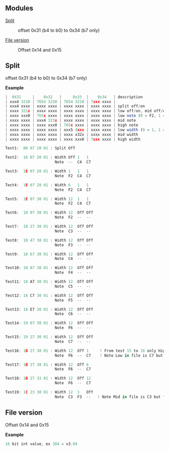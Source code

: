 ## Modules

<dl>
<dt><a href="#module_Split">Split</a></dt>
<dd><p>offset 0x31 (b4 to b0) to 0x34 (b7 only)</p>
</dd>
<dt><a href="#module_File version">File version</a></dt>
<dd><p>Offset 0x14 and 0x15</p>
</dd>
</dl>

<a name="module_Split"></a>

## Split
offset 0x31 (b4 to b0) to 0x34 (b7 only)

**Example**  
```js
|  0X31     |    0x32   |     0x33  |    0x34   | description| xxx4 3210 | 7654 3210 | 7654 3210 | 7xxx xxxx || xxx4 xxxx | xxxx xxxx | xxxx xxxx | xxxx xxxx | split off/on| xxxx 321x | xxxx xxxx | xxxx xxxx | xxxx xxxx | low off/on, mid off/on, high off/on| xxxx xxx0 | 765x xxxx | xxxx xxxx | xxxx xxxx | low note (0 = F2, 1 = C3, 9 = C7)| xxxx xxxx | xxx4 321x | xxxx xxxx | xxxx xxxx | mid note| xxxx xxxx | xxxx xxx0 | 765x xxxx | xxxx xxxx | high note| xxxx xxxx | xxxx xxxx | xxx5 4xxx | xxxx xxxx | low width (0 = 1, 1 = 6, 2 = 12)| xxxx xxxx | xxxx xxxx | xxxx x32x | xxxx xxxx | mid width| xxxx xxxx | xxxx xxxx | xxxx xxx0 | 7xxx xxxx | high widthTest1:  06 07 20 01 : Split OffTest2:  16 07 20 01 : Width Off 1   1                      Note  --  C4  C7Test3:  1E 07 20 01 : Width 1   1   1                      Note  F2  C4  C7Test4:  1E 07 28 01 : Width 6   1   1                      Note  F2  C4  C7Test5:  1E 07 30 01 : Width 12  1   1                      Note  F2  C4  C7Test6:  18 07 30 01 : Width 12  Off Off                      Note  F2  --  --Test7:  18 27 30 01 : Width 12  Off Off                      Note  C3  --  --Test8:  18 47 30 01 : Width 12  Off Off                      Note  F3  --  --Test9:  18 67 30 01 : Width 12  Off Off                      Note  C4  --  --Test10: 18 87 30 01 : Width 12  Off Off                      Note  F4  --  --Test11: 18 A7 30 01 : Width 12  Off Off                      Note  C5  --  --Test12: 18 C7 30 01 : Width 12  Off Off                      Note  F5  --  --Test13: 18 E7 30 01 : Width 12  Off Off                      Note  C6  --  --Test14: 19 07 30 01 : Width 12  Off Off                      Note  F6  --  --Test15: 19 27 30 01 : Width 12  Off Off                      Note  C7  --  --Test16: 1B 27 30 01 : Width 12  Off 1     ! From test 15 to 16 only High Width was changed manually !                      Note  F6  --  C7    ! Note Low in file is C7 but fixed on display to F6...Test17: 1B 27 30 81 : Width 12  Off 6                      Note  F6  --  C7Test18: 1B 27 31 01 : Width 12  Off 12                      Note  F6  --  C7Test19: 1C 23 30 01 : Width 12  1   Off                      Note  C3  F3  --   ! Note Mid in file is C3 but fixed on display to F3 !
```
<a name="module_File version"></a>

## File version
Offset 0x14 and 0x15

**Example**  
```js
16 bit int value, ex 304 = v3.04
```

